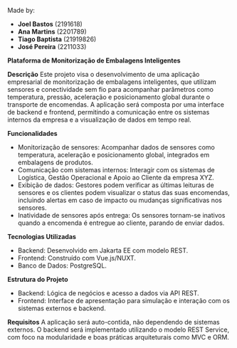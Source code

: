 Made by:

- **Joel Bastos** (2191618)
- **Ana Martins** (2201789)
- **Tiago Baptista**  (21919826)
- **José Pereira** (2211033)

**Plataforma de Monitorização de Embalagens Inteligentes**
  
**Descrição**
Este projeto visa o desenvolvimento de uma aplicação empresarial de monitorização de embalagens inteligentes, que utilizam sensores e conectividade sem fio para acompanhar parâmetros como temperatura, pressão, aceleração e posicionamento global durante o transporte de encomendas. A aplicação será composta por uma interface de backend e frontend, permitindo a comunicação entre os sistemas internos da empresa e a visualização de dados em tempo real.


**Funcionalidades**
  - Monitorização de sensores: Acompanhar dados de sensores como temperatura, aceleração e posicionamento global, integrados em embalagens de produtos.
  - Comunicação com sistemas internos: Interagir com os sistemas de Logística, Gestão Operacional e Apoio ao Cliente da empresa XYZ.
  - Exibição de dados: Gestores podem verificar as últimas leituras de sensores e os clientes podem visualizar o status das suas encomendas, incluindo alertas em caso de impacto ou mudanças significativas nos sensores.
  - Inatividade de sensores após entrega: Os sensores tornam-se inativos quando a encomenda é entregue ao cliente, parando de enviar dados.



**Tecnologias Utilizadas**
  - Backend: Desenvolvido em Jakarta EE com modelo REST.
  - Frontend: Construído com Vue.js/NUXT.
  - Banco de Dados: PostgreSQL.



**Estrutura do Projeto**
  - Backend: Lógica de negócios e acesso a dados via API REST.
  - Frontend: Interface de apresentação para simulação e interação com os sistemas externos e backend.

**Requisitos**
  A aplicação será auto-contida, não dependendo de sistemas externos.
  O backend será implementado utilizando o modelo REST Service, com foco na modularidade e boas práticas arquiteturais como MVC e ORM.
